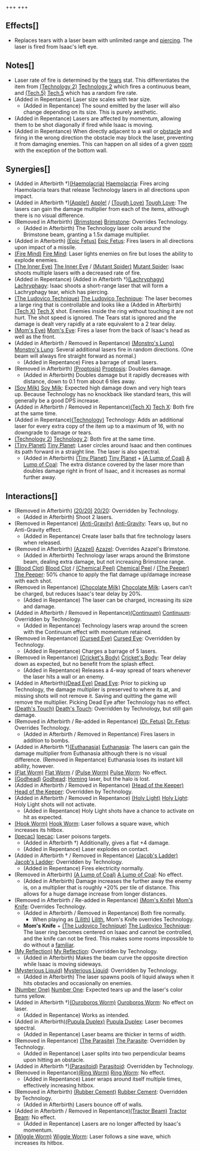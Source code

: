 +++
+++

Effects[]
---------


* Replaces tears with a laser beam with unlimited range and [piercing](/wiki/Piercing_tears "Piercing tears"). The laser is fired from Isaac's left eye.


Notes[]
-------


* Laser rate of fire is determined by the [tears](/wiki/Tears "Tears") stat. This differentiates the item from [(Technology 2)](/wiki/Technology_2 "Technology 2") [Technology 2](/wiki/Technology_2 "Technology 2") which fires a continuous beam, and [(Tech.5)](/wiki/Tech.5 "Tech.5") [Tech.5](/wiki/Tech.5 "Tech.5") which has a random fire rate.
* (Added in Repentance) Laser size scales with tear size.
	+ (Added in Repentance) The sound emitted by the laser will also change depending on its size. This is purely aesthetic.
* (Added in Repentance) Lasers are affected by momentum, allowing them to be shot diagonally if fired while Isaac is moving.
* (Added in Repentance) When directly adjacent to a wall or [obstacle](/wiki/Obstacles "Obstacles") and firing in the wrong direction the obstacle may block the laser, preventing it from damaging enemies. This can happen on all sides of a given [room](/wiki/Rooms "Rooms") with the exception of the bottom wall.


Synergies[]
-----------


* (Added in Afterbirth †)[(Haemolacria)](/wiki/Haemolacria "Haemolacria") [Haemolacria](/wiki/Haemolacria "Haemolacria"): Fires arcing Haemolacria tears that release Technology lasers in all directions upon impact.
* (Added in Afterbirth †)[(Apple!)](/wiki/Apple! "Apple!") [Apple!](/wiki/Apple! "Apple!") / [(Tough Love)](/wiki/Tough_Love "Tough Love") [Tough Love](/wiki/Tough_Love "Tough Love"): The lasers can gain the damage multiplier from each of the items, although there is no visual difference.
* (Removed in Afterbirth) [(Brimstone)](/wiki/Brimstone "Brimstone") [Brimstone](/wiki/Brimstone "Brimstone"): Overrides Technology.
	+ (Added in Afterbirth) The Technology laser coils around the Brimstone beam, granting a 1.5x damage multiplier.
* (Added in Afterbirth) [(Epic Fetus)](/wiki/Epic_Fetus "Epic Fetus") [Epic Fetus](/wiki/Epic_Fetus "Epic Fetus"): Fires lasers in all directions upon impact of a missile.
* [(Fire Mind)](/wiki/Fire_Mind "Fire Mind") [Fire Mind](/wiki/Fire_Mind "Fire Mind"): Laser lights enemies on fire but loses the ability to explode enemies.
* [(The Inner Eye)](/wiki/The_Inner_Eye "The Inner Eye") [The Inner Eye](/wiki/The_Inner_Eye "The Inner Eye") / [(Mutant Spider)](/wiki/Mutant_Spider "Mutant Spider") [Mutant Spider](/wiki/Mutant_Spider "Mutant Spider"): Isaac shoots multiple lasers with a decreased rate of fire.
* (Added in Repentance) (Added in Afterbirth †)[(Lachryphagy)](/wiki/Lachryphagy "Lachryphagy") [Lachryphagy](/wiki/Lachryphagy "Lachryphagy"): Isaac shoots a short-range laser that will form a Lachryphagy tear, which has piercing.
* [(The Ludovico Technique)](/wiki/The_Ludovico_Technique "The Ludovico Technique") [The Ludovico Technique](/wiki/The_Ludovico_Technique "The Ludovico Technique"): The laser becomes a large ring that is controllable and looks like a (Added in Afterbirth)[(Tech X)](/wiki/Tech_X "Tech X") [Tech X](/wiki/Tech_X "Tech X") shot. Enemies inside the ring without touching it are not hurt. The shot speed is ignored. The Tears stat is ignored and the damage is dealt very rapidly at a rate equivalent to a 2 tear delay.
* [(Mom's Eye)](/wiki/Mom%27s_Eye "Mom's Eye") [Mom's Eye](/wiki/Mom%27s_Eye "Mom's Eye"): Fires a laser from the back of Isaac's head as well as the front.
* (Added in Afterbirth / Removed in Repentance) [(Monstro's Lung)](/wiki/Monstro%27s_Lung "Monstro's Lung") [Monstro's Lung](/wiki/Monstro%27s_Lung "Monstro's Lung"): Several additional lasers fire in random directions. (One beam will always fire straight forward as normal.)
	+ (Added in Repentance) Fires a barrage of small lasers.
* (Removed in Afterbirth) [(Proptosis)](/wiki/Proptosis "Proptosis") [Proptosis](/wiki/Proptosis "Proptosis"): Doubles damage.
	+ (Added in Afterbirth) Doubles damage but it rapidly decreases with distance, down to 0.1 from about 6 tiles away.
* [(Soy Milk)](/wiki/Soy_Milk "Soy Milk") [Soy Milk](/wiki/Soy_Milk "Soy Milk"): Expected high damage down and very high tears up. Because Technology has no knockback like standard tears, this will generally be a good DPS increase.
* (Added in Afterbirth / Removed in Repentance)[(Tech X)](/wiki/Tech_X "Tech X") [Tech X](/wiki/Tech_X "Tech X"): Both fire at the same time.
* (Added in Repentance)[(Technology)](/wiki/Technology "Technology") Technology: Adds an additional laser for every extra copy of the item up to a maximum of 16, with no downgrade to damage or tears.
* [(Technology 2)](/wiki/Technology_2 "Technology 2") [Technology 2](/wiki/Technology_2 "Technology 2"): Both fire at the same time.
* [(Tiny Planet)](/wiki/Tiny_Planet "Tiny Planet") [Tiny Planet](/wiki/Tiny_Planet "Tiny Planet"): Laser circles around Isaac and then continues its path forward in a straight line. The laser is also spectral.
	+ (Added in Afterbirth) [(Tiny Planet)](/wiki/Tiny_Planet "Tiny Planet") [Tiny Planet](/wiki/Tiny_Planet "Tiny Planet") + [(A Lump of Coal)](/wiki/A_Lump_of_Coal "A Lump of Coal") [A Lump of Coal](/wiki/A_Lump_of_Coal "A Lump of Coal"): The extra distance covered by the laser more than doubles damage right in front of Isaac, and it increases as normal further away.


Interactions[]
--------------


* (Removed in Afterbirth) [(20/20)](/wiki/20/20 "20/20") [20/20](/wiki/20/20 "20/20"): Overridden by Technology.
	+ (Added in Afterbirth) Shoot 2 lasers.
* (Removed in Repentance) [(Anti-Gravity)](/wiki/Anti-Gravity "Anti-Gravity") [Anti-Gravity](/wiki/Anti-Gravity "Anti-Gravity"): Tears up, but no Anti-Gravity effect.
	+ (Added in Repentance) Create laser balls that fire technology lasers when released.
* (Removed in Afterbirth)  [(Azazel)](/wiki/Azazel "Azazel") [Azazel](/wiki/Azazel "Azazel"): Overrides Azazel's Brimstone.
	+ (Added in Afterbirth) Technology laser wraps around the Brimstone beam, dealing extra damage, but not increasing Brimstone range.
* [(Blood Clot)](/wiki/Blood_Clot "Blood Clot") [Blood Clot](/wiki/Blood_Clot "Blood Clot") / [(Chemical Peel)](/wiki/Chemical_Peel "Chemical Peel") [Chemical Peel](/wiki/Chemical_Peel "Chemical Peel") / [(The Peeper)](/wiki/The_Peeper "The Peeper") [The Peeper](/wiki/The_Peeper "The Peeper"): 50% chance to apply the flat damage up/damage increase with each shot.
* (Removed in Repentance) [(Chocolate Milk)](/wiki/Chocolate_Milk "Chocolate Milk") [Chocolate Milk](/wiki/Chocolate_Milk "Chocolate Milk"): Lasers can't be charged, but reduces Isaac's tear delay by 20%.
	+ (Added in Repentance) The laser can be charged, increasing its size and damage.
* (Added in Afterbirth / Removed in Repentance)[(Continuum)](/wiki/Continuum "Continuum") [Continuum](/wiki/Continuum "Continuum"): Overridden by Technology.
	+ (Added in Repentance) Technology lasers wrap around the screen with the Continuum effect with momentum retained.
* (Removed in Repentance) [(Cursed Eye)](/wiki/Cursed_Eye "Cursed Eye") [Cursed Eye](/wiki/Cursed_Eye "Cursed Eye"): Overridden by Technology.
	+ (Added in Repentance) Charges a barrage of 5 lasers.
* (Removed in Repentance) [(Cricket's Body)](/wiki/Cricket%27s_Body "Cricket's Body") [Cricket's Body](/wiki/Cricket%27s_Body "Cricket's Body"): Tear delay down as expected, but no benefit from the splash effect.
	+ (Added in Repentance) Releases a 4-way spread of tears whenever the laser hits a wall or an enemy.
* (Added in Afterbirth)[(Dead Eye)](/wiki/Dead_Eye "Dead Eye") [Dead Eye](/wiki/Dead_Eye "Dead Eye"): Prior to picking up Technology, the damage multiplier is preserved to where its at, and missing shots will not remove it. Saving and quitting the game will remove the multiplier. Picking Dead Eye after Technology has no effect.
* [(Death's Touch)](/wiki/Death%27s_Touch "Death's Touch") [Death's Touch](/wiki/Death%27s_Touch "Death's Touch"): Overridden by Technology, but still gain damage.
* (Removed in Afterbirth / Re-added in Repentance) [(Dr. Fetus)](/wiki/Dr._Fetus "Dr. Fetus") [Dr. Fetus](/wiki/Dr._Fetus "Dr. Fetus"): Overrides Technology.
	+ (Added in Afterbirth / Removed in Repentance) Fires lasers in addition to bombs.
* (Added in Afterbirth †)[(Euthanasia)](/wiki/Euthanasia "Euthanasia") [Euthanasia](/wiki/Euthanasia "Euthanasia"): The lasers can gain the damage multiplier from Euthanasia although there is no visual difference. (Removed in Repentance) Euthanasia loses its instant kill ability, however.
* [(Flat Worm)](/wiki/Flat_Worm "Flat Worm") [Flat Worm](/wiki/Flat_Worm "Flat Worm") / [(Pulse Worm)](/wiki/Pulse_Worm "Pulse Worm") [Pulse Worm](/wiki/Pulse_Worm "Pulse Worm"): No effect.
* [(Godhead)](/wiki/Godhead "Godhead") [Godhead](/wiki/Godhead "Godhead"): [Homing](/wiki/Homing_tears "Homing tears") laser, but the halo is lost.
* (Added in Afterbirth / Removed in Repentance) [(Head of the Keeper)](/wiki/Head_of_the_Keeper "Head of the Keeper") [Head of the Keeper](/wiki/Head_of_the_Keeper "Head of the Keeper"): Overridden by Technology.
* (Added in Afterbirth / Removed in Repentance) [(Holy Light)](/wiki/Holy_Light "Holy Light") [Holy Light](/wiki/Holy_Light "Holy Light"): Holy Light shots will not activate.
	+ (Added in Repentance) Holy Light shots have a chance to activate on hit as expected.
* [(Hook Worm)](/wiki/Hook_Worm "Hook Worm") [Hook Worm](/wiki/Hook_Worm "Hook Worm"): Laser follows a square wave, which increases its hitbox.
* [(Ipecac)](/wiki/Ipecac "Ipecac") [Ipecac](/wiki/Ipecac "Ipecac"): Laser poisons targets.
	+ (Added in Afterbirth †) Additionally, gives a flat +4 damage.
	+ (Added in Repentance) Laser explodes on contact.
* (Added in Afterbirth † / Removed in Repentance) [(Jacob's Ladder)](/wiki/Jacob%27s_Ladder "Jacob's Ladder") [Jacob's Ladder](/wiki/Jacob%27s_Ladder "Jacob's Ladder"): Overridden by Technology.
	+ (Added in Repentance) Fires electricity normally.
* (Removed in Afterbirth) [(A Lump of Coal)](/wiki/A_Lump_of_Coal "A Lump of Coal") [A Lump of Coal](/wiki/A_Lump_of_Coal "A Lump of Coal"): No effect.
	+ (Added in Afterbirth) Damage increases the further away the enemy is, on a multiplier that is roughly +20% per tile of distance. This allows for a huge damage increase from longer distances.
* (Removed in Afterbirth / Re-added in Repentance) [(Mom's Knife)](/wiki/Mom%27s_Knife "Mom's Knife") [Mom's Knife](/wiki/Mom%27s_Knife "Mom's Knife"): Overrides Technology.
	+ (Added in Afterbirth / Removed in Repentance) Both fire normally.
		- When playing as  [(Lilith)](/wiki/Lilith "Lilith") [Lilith](/wiki/Lilith "Lilith"), Mom's Knife overrides Technology.
	+ **Mom's Knife** + [(The Ludovico Technique)](/wiki/The_Ludovico_Technique "The Ludovico Technique") [The Ludovico Technique](/wiki/The_Ludovico_Technique "The Ludovico Technique"): The laser ring becomes centered on Isaac and cannot be controlled, and the knife can not be fired. This makes some rooms impossible to do without a [familiar](/wiki/Familiar "Familiar").
* [(My Reflection)](/wiki/My_Reflection "My Reflection") [My Reflection](/wiki/My_Reflection "My Reflection"): Overridden by Technology.
	+ (Added in Afterbirth) Makes the beam curve the opposite direction while Isaac is moving sideways.
* [(Mysterious Liquid)](/wiki/Mysterious_Liquid "Mysterious Liquid") [Mysterious Liquid](/wiki/Mysterious_Liquid "Mysterious Liquid"): Overridden by Technology.
	+ (Added in Afterbirth) The laser spawns pools of liquid always when it hits obstacles and occasionally on enemies.
* [(Number One)](/wiki/Number_One "Number One") [Number One](/wiki/Number_One "Number One"): Expected tears up and the laser's color turns yellow.
* (Added in Afterbirth †)[(Ouroboros Worm)](/wiki/Ouroboros_Worm "Ouroboros Worm") [Ouroboros Worm](/wiki/Ouroboros_Worm "Ouroboros Worm"): No effect on laser.
	+ (Added in Repentance) Works as intended.
* (Added in Afterbirth)[(Pupula Duplex)](/wiki/Pupula_Duplex "Pupula Duplex") [Pupula Duplex](/wiki/Pupula_Duplex "Pupula Duplex"): Laser becomes spectral.
	+ (Added in Repentance) Laser beams are thicker in terms of width.
* (Removed in Repentance) [(The Parasite)](/wiki/The_Parasite "The Parasite") [The Parasite](/wiki/The_Parasite "The Parasite"): Overridden by Technology.
	+ (Added in Repentance) Laser splits into two perpendicular beams upon hitting an obstacle.
* (Added in Afterbirth †)[(Parasitoid)](/wiki/Parasitoid "Parasitoid") [Parasitoid](/wiki/Parasitoid "Parasitoid"): Overridden by Technology.
* (Removed in Repentance)[(Ring Worm)](/wiki/Ring_Worm "Ring Worm") [Ring Worm](/wiki/Ring_Worm "Ring Worm"): No effect.
	+ (Added in Repentance) Laser wraps around itself multiple times, effectively increasing hitbox.
* (Removed in Afterbirth) [(Rubber Cement)](/wiki/Rubber_Cement "Rubber Cement") [Rubber Cement](/wiki/Rubber_Cement "Rubber Cement"): Overridden by Technology.
	+ (Added in Afterbirth) Lasers bounce off of walls.
* (Added in Afterbirth / Removed in Repentance)[(Tractor Beam)](/wiki/Tractor_Beam "Tractor Beam") [Tractor Beam](/wiki/Tractor_Beam "Tractor Beam"): No effect.
	+ (Added in Repentance) Lasers are no longer affected by Isaac's momentum.
* [(Wiggle Worm)](/wiki/Wiggle_Worm "Wiggle Worm") [Wiggle Worm](/wiki/Wiggle_Worm "Wiggle Worm"): Laser follows a sine wave, which increases its hitbox.


